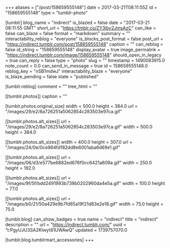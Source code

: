 +++
aliases = ["/post/158659555148"]
date = 2017-03-21T08:11:55Z
id = "158659555148"
type = "tumblr-photo"

[tumblr]
blog_name = "indirect"
is_blazed = false
date = "2017-03-21 08:11:55 GMT"
short_url = "https://tmblr.co/ZY3jby2JmsAzC"
can_like = false
can_blaze = false
format = "markdown"
summary = ""
interactability_reblog = "everyone"
is_blocks_post_format = false
post_url = "https://indirect.tumblr.com/post/158659555148"
caption = ""
can_reblog = false
id_string = "158659555148"
display_avatar = true
image_permalink = "https://indirect.tumblr.com/image/158659555148"
should_open_in_legacy = true
can_reply = false
type = "photo"
slug = ""
timestamp = 1490083915.0
note_count = 0.0
can_send_in_message = true
id = 158659555148.0
reblog_key = "nSB1mdwJ"
interactability_blaze = "everyone"
is_blaze_pending = false
state = "published"

[tumblr.reblog]
comment = ""
tree_html = ""

[[tumblr.photos]]
caption = ""

[tumblr.photos.original_size]
width = 500.0
height = 384.0
url = "/images/29/e2/8a726251a5062854c283503e97ca.gif"

[[tumblr.photos.alt_sizes]]
url = "/images/29/e2/8a726251a5062854c283503e97ca.gif"
width = 500.0
height = 384.0

[[tumblr.photos.alt_sizes]]
width = 400.0
height = 307.0
url = "/images/24/0e/0ce964fd182dd8e6001aba6d69e1.gif"

[[tumblr.photos.alt_sizes]]
url = "/images/06/d3/e577be6882ed676f0cc6421a609a.gif"
width = 250.0
height = 192.0

[[tumblr.photos.alt_sizes]]
url = "/images/9f/5f/bdd2491993b739b0202960da4e5a.gif"
width = 100.0
height = 77.0

[[tumblr.photos.alt_sizes]]
url = "/images/b0/21/50a429e9b7fd65a19f21d83e2e18.gif"
width = 75.0
height = 75.0

[tumblr.blog]
can_show_badges = true
name = "indirect"
title = "indirect"
description = ""
url = "https://indirect.tumblr.com/"
uuid = "t:PgyUJU3SA2Klwyt81UWAwQ"
updated = 1739757070.0

[tumblr.blog.tumblrmart_accessories]
+++

